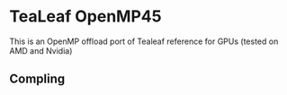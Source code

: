 # TeaLeaf OpenMP45

This is an OpenMP offload port of Tealeaf reference for GPUs (tested on AMD and Nvidia)

## Compling


